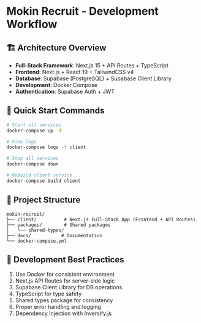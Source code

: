 # Mokin Recruit - Development Workflow

## 🏗️ Architecture Overview

- **Full-Stack Framework**: Next.js 15 + API Routes + TypeScript
- **Frontend**: Next.js + React 19 + TailwindCSS v4
- **Database**: Supabase (PostgreSQL) + Supabase Client Library
- **Development**: Docker Compose
- **Authentication**: Supabase Auth + JWT

## 🚀 Quick Start Commands

```bash
# Start all services
docker-compose up -d

# View logs
docker-compose logs -f client

# Stop all services
docker-compose down

# Rebuild client service
docker-compose build client
```

## 📁 Project Structure

```
mokin-recruit/
├── client/          # Next.js Full-Stack App (Frontend + API Routes)
├── packages/        # Shared packages
│   └── shared-types/
├── docs/           # Documentation
└── docker-compose.yml
```

## 🔧 Development Best Practices

1. Use Docker for consistent environment
2. Next.js API Routes for server-side logic
3. Supabase Client Library for DB operations
4. TypeScript for type safety
5. Shared types package for consistency
6. Proper error handling and logging
7. Dependency Injection with Inversify.js
